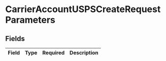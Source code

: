 # CarrierAccountUSPSCreateRequestParameters


## Fields

| Field       | Type        | Required    | Description |
| ----------- | ----------- | ----------- | ----------- |
